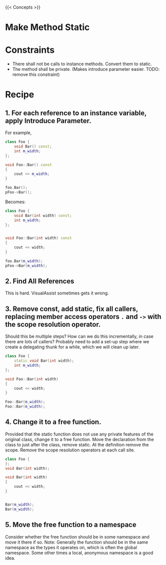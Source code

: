 {{< Concepts >}}

# Make Method Static

# Constraints

* There shall not be calls to instance methods. Convert them to static.
* The method shall be private. (Makes introduce parameter easier. TODO: remove this constraint)

# Recipe

## 1. For each reference to an instance variable, apply Introduce Parameter.

For example,

```cpp
class Foo {
    void Bar() const;
    int m_width;
};

void Foo::Bar() const
{
    cout << m_width;
}

foo.Bar();
pFoo->Bar();
```

Becomes:

```cpp
class Foo {
    void Bar(int width) const;
    int m_width;
};


void Foo::Bar(int width) const
{
    cout << width;
}

foo.Bar(m_width);
pFoo->Bar(m_width);
```

## 2. Find All References

This is hard. VisualAssist sometimes gets it wrong.

## 3. Remove const, add static, fix all callers, replacing member access operators `.` and `->` with the scope resolution operator.

Should this be multiple steps? How can we do this incrementally, in case there are lots of callers? Probably need to add a set-up step where we create a delegating thunk for a while, which we will clean up later.

```cpp
class Foo {
    static void Bar(int width);
    int m_width;
};

void Foo::Bar(int width)
{
    cout << width;
}

Foo::Bar(m_width);
Foo::Bar(m_width);
```

## 4. Change it to a free function.

Provided that the static function does not use any private features of the original class, change it to a free function.  Move the declaration from the class to just after the class, remove static.  At the definition remove the scope.  Remove the scope resolution operators at each call site.

```cpp
class Foo {
};
void Bar(int width);

void Bar(int width)
{
    cout << width;
}


Bar(m_width);
Bar(m_width);
```

## 5. Move the free function to a namespace

Consider whether the free function should be in some namespace and move it there if so.  Note: Generally the function should be in the same namespace as the types it operates on, which is often the global namespace. Some other times a local, anonymous namespace is a good idea.

